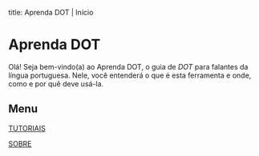 title: Aprenda DOT | Início

# Aprenda DOT

Olá! Seja bem-vindo(a) ao Aprenda DOT, o guia de _DOT_ para falantes da língua portuguesa.
Nele, você entenderá o que é esta ferramenta e onde, como e por quê deve usá-la.

## Menu

[TUTORIAIS](./tutoriais/)

[SOBRE](./sobre/)
